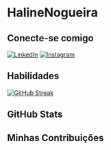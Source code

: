 # HalineNogueira 

## Conecte-se comigo
[![LinkedIn](https://img.shields.io/badge/LinkedIn-000?style=for-the-badge&logo=linkedin&logoColor=white)](https://www.linkedin.com/in/haline-nogueira-8b1224bb/)
[![Instagram](https://img.shields.io/badge/Instagram-000?style=for-the-badge&logo=Instagram&logoColor=white)](https://www.linkedin.com/in/haline-nogueira-8b1224bb/)



## Habilidades
[![GitHub Streak](https://streak-stats.demolab.com/?user=SEUUSERNAME&theme=bear&background=000&border=30A3DC&dates=FFF)](https://git.io/streak-stats)

## GitHub Stats


## Minhas Contribuições